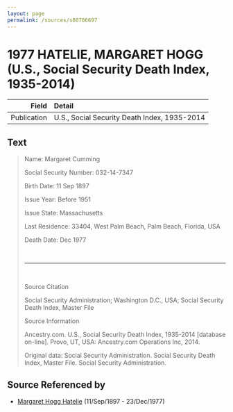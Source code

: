 ```yaml
---
layout: page
permalink: /sources/s80786697
---
```


# 1977 HATELIE, MARGARET HOGG (U.S., Social Security Death Index, 1935-2014)

Field | Detail
---:|:---
Publication | U.S., Social Security Death Index, 1935-2014

## Text

> Name: Margaret Cumming
>
> Social Security Number: 032-14-7347
>
> Birth Date: 11 Sep 1897
>
> Issue Year: Before 1951
>
> Issue State: Massachusetts
>
> Last Residence: 33404, West Palm Beach, Palm Beach, Florida, USA
>
> Death Date: Dec 1977
>
> <br/>
>
> ---
>
> <br/>
>
> Source Citation
>
> Social Security Administration; Washington D.C., USA; Social Security Death Index, Master File
>
> Source Information
>
> Ancestry.com. U.S., Social Security Death Index, 1935-2014 [database on-line]. Provo, UT, USA: Ancestry.com Operations Inc, 2014.
>
> Original data: Social Security Administration. Social Security Death Index, Master File. Social Security Administration.
>

## Source Referenced by

* [Margaret Hogg Hatelie](../people/@43723296@-margaret-hogg-hatelie-b1897-9-11-d1977-12-23.md) (11/Sep/1897 - 23/Dec/1977)
